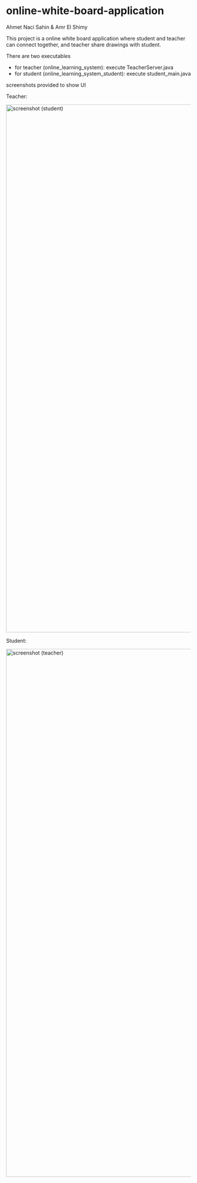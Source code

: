 
# online-white-board-application
Ahmet Naci Sahin & Amr El Shimy

This project is a online white board application where student and teacher can connect together, and teacher share drawings with student.

There are two executables
- for teacher (online_learning_system): execute TeacherServer.java
- for student (online_learning_system_student): execute student_main.java

screenshots provided to show UI



Teacher:

<img width="1440" alt="screenshot (student)" src="https://user-images.githubusercontent.com/64427438/113708918-e7ca9f00-96f2-11eb-909d-9ea8d1ca67aa.png">




Student:

<img width="1440" alt="screenshot (teacher)" src="https://user-images.githubusercontent.com/64427438/113708596-7a1e7300-96f2-11eb-9c30-29a6b467ebaa.png">




